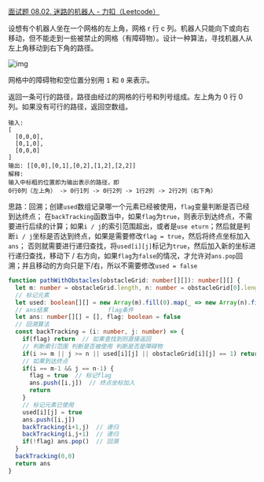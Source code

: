 [面试题 08.02. 迷路的机器人 - 力扣（Leetcode）](https://leetcode.cn/problems/robot-in-a-grid-lcci/description/)

设想有个机器人坐在一个网格的左上角，网格 r 行 c 列。机器人只能向下或向右移动，但不能走到一些被禁止的网格（有障碍物）。设计一种算法，寻找机器人从左上角移动到右下角的路径。

![img](https://assets.leetcode-cn.com/aliyun-lc-upload/uploads/2018/10/22/robot_maze.png)

网格中的障碍物和空位置分别用 `1` 和 `0` 来表示。

返回一条可行的路径，路径由经过的网格的行号和列号组成。左上角为 0 行 0 列。如果没有可行的路径，返回空数组。

```
输入:
[
  [0,0,0],
  [0,1,0],
  [0,0,0]
]
输出: [[0,0],[0,1],[0,2],[1,2],[2,2]]
解释: 
输入中标粗的位置即为输出表示的路径，即
0行0列（左上角） -> 0行1列 -> 0行2列 -> 1行2列 -> 2行2列（右下角）
```

思路：回溯；创建`used`数组记录哪一个元素已经被使用，`flag`变量判断是否已经到达终点；
在`backTracking`函数当中，如果`flag`为`true`，则表示到达终点，不需要进行后续的计算；如果`i / j`的索引范围超出，或者是`use eturn`；然后就是判断`i / j`坐标是否达到终点，如果是需要修改`flag = true`，然后将终点坐标加入`ans`；
否则就需要进行递归查找，将`used[i][j]`标记为`true`，然后加入新的坐标进行递归查找，移动下 / 右方向，如果`flag`为`false`的情况，才允许对`ans.pop`回溯；并且移动的方向只是下/右，所以不需要修改`used = false`

```typescript
function pathWithObstacles(obstacleGrid: number[][]): number[][] {
  let m: number = obstacleGrid.length, n: number = obstacleGrid[0].length
  // 标记元素
  let used: boolean[][] = new Array(m).fill(0).map(_ => new Array(n).fill(false))
  // ans结果                 flag条件
  let ans: number[][] = [], flag: boolean = false
  // 回溯算法
  const backTracking = (i: number, j: number) => {
    if(flag) return  // 如果查找到则直接返回
    // 判断索引范围 判断是否被使用 判断是否是障碍物
    if(i >= m || j >= n || used[i][j] || obstacleGrid[i][j] == 1) return
    // 如果到达终点
    if(i == m-1 && j == n-1) {
      flag = true  // 标记flag
      ans.push([i,j])  // 终点坐标加入
      return
    }
    // 标记元素已使用
    used[i][j] = true
    ans.push([i,j])
    backTracking(i+1,j)  // 递归
    backTracking(i,j+1)  // 递归
    if(!flag) ans.pop()  // 回溯
  }
  backTracking(0,0)
  return ans
}
```



